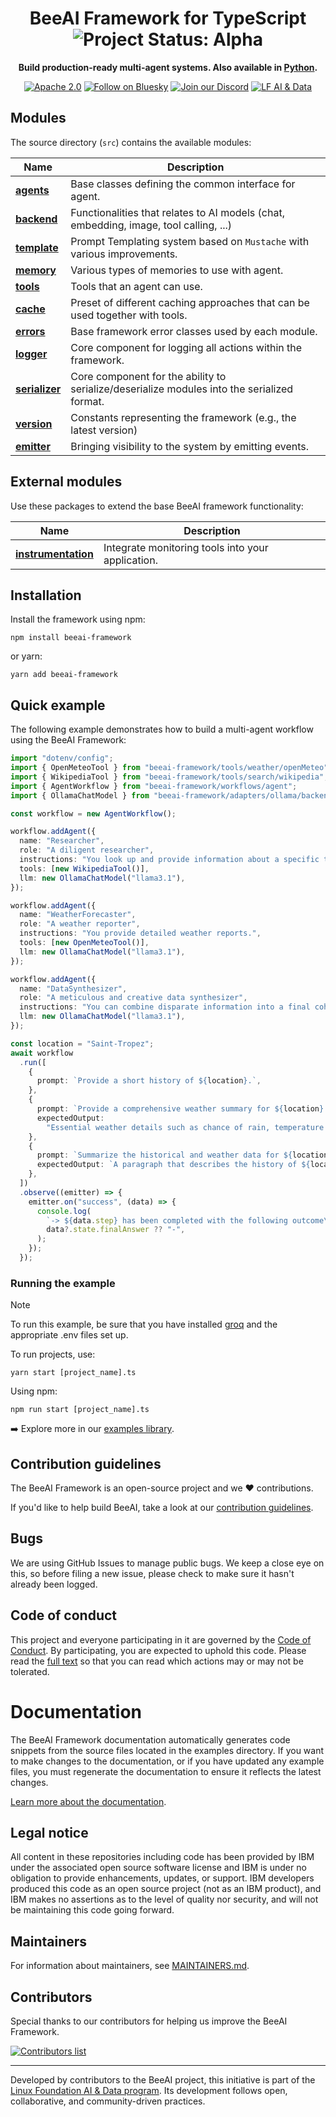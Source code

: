 <div align="center">

<h1>BeeAI Framework for TypeScript <img align="center" alt="Project Status: Alpha" src="https://img.shields.io/badge/Status-Beta-blue?style=plastic"></h1>

**Build production-ready multi-agent systems. Also available in <a href="https://github.com/i-am-bee/beeai-framework/tree/main/python">Python</a>.**

[![Apache 2.0](https://img.shields.io/badge/Apache%202.0-License-EA7826?style=plastic&logo=apache&logoColor=white)](https://github.com/i-am-bee/beeai-framework?tab=Apache-2.0-1-ov-file#readme)
[![Follow on Bluesky](https://img.shields.io/badge/Follow%20on%20Bluesky-0285FF?style=plastic&logo=bluesky&logoColor=white)](https://bsky.app/profile/beeaiagents.bsky.social)
[![Join our Discord](https://img.shields.io/badge/Join%20our%20Discord-7289DA?style=plastic&logo=discord&logoColor=white)](https://discord.com/invite/NradeA6ZNF)
[![LF AI & Data](https://img.shields.io/badge/LF%20AI%20%26%20Data-0072C6?style=plastic&logo=linuxfoundation&logoColor=white)](https://lfaidata.foundation/projects/)

</div>

## Modules

The source directory (`src`) contains the available modules:

| Name                                                | Description                                                                                 |
| --------------------------------------------------- | ------------------------------------------------------------------------------------------- |
| [**agents**](/typescript/docs/agents.md)            | Base classes defining the common interface for agent.                                       |
| [**backend**](/typescript/docs/backend.md)          | Functionalities that relates to AI models (chat, embedding, image, tool calling, ...)       |
| [**template**](/typescript/docs/templates.md)       | Prompt Templating system based on `Mustache` with various improvements.                     |
| [**memory**](/typescript/docs/memory.md)            | Various types of memories to use with agent.                                                |
| [**tools**](/typescript/docs/tools.md)              | Tools that an agent can use.                                                                |
| [**cache**](/typescript/docs/cache.md)              | Preset of different caching approaches that can be used together with tools.                |
| [**errors**](/typescript/docs/errors.md)            | Base framework error classes used by each module.                                           |
| [**logger**](/typescript/docs/logger.md)            | Core component for logging all actions within the framework.                                |
| [**serializer**](/typescript/docs/serialization.md) | Core component for the ability to serialize/deserialize modules into the serialized format. |
| [**version**](/typescript/docs/version.md)          | Constants representing the framework (e.g., the latest version)                             |
| [**emitter**](/typescript/docs/emitter.md)          | Bringing visibility to the system by emitting events.                                       |

## External modules

Use these packages to extend the base BeeAI framework functionality:

| Name                                                                                                                       | Description                                       |
| -------------------------------------------------------------------------------------------------------------------------- | ------------------------------------------------- |
| [**instrumentation**](https://github.com/Arize-ai/openinference/tree/main/js/packages/openinference-instrumentation-beeai) | Integrate monitoring tools into your application. |

## Installation

Install the framework using npm:

```shell
npm install beeai-framework
```

or yarn:

```shell
yarn add beeai-framework
```

## Quick example

The following example demonstrates how to build a multi-agent workflow using the BeeAI Framework:

```ts
import "dotenv/config";
import { OpenMeteoTool } from "beeai-framework/tools/weather/openMeteo";
import { WikipediaTool } from "beeai-framework/tools/search/wikipedia";
import { AgentWorkflow } from "beeai-framework/workflows/agent";
import { OllamaChatModel } from "beeai-framework/adapters/ollama/backend/chat";

const workflow = new AgentWorkflow();

workflow.addAgent({
  name: "Researcher",
  role: "A diligent researcher",
  instructions: "You look up and provide information about a specific topic.",
  tools: [new WikipediaTool()],
  llm: new OllamaChatModel("llama3.1"),
});

workflow.addAgent({
  name: "WeatherForecaster",
  role: "A weather reporter",
  instructions: "You provide detailed weather reports.",
  tools: [new OpenMeteoTool()],
  llm: new OllamaChatModel("llama3.1"),
});

workflow.addAgent({
  name: "DataSynthesizer",
  role: "A meticulous and creative data synthesizer",
  instructions: "You can combine disparate information into a final coherent summary.",
  llm: new OllamaChatModel("llama3.1"),
});

const location = "Saint-Tropez";
await workflow
  .run([
    {
      prompt: `Provide a short history of ${location}.`,
    },
    {
      prompt: `Provide a comprehensive weather summary for ${location} today.`,
      expectedOutput:
        "Essential weather details such as chance of rain, temperature and wind. Only report information that is available.",
    },
    {
      prompt: `Summarize the historical and weather data for ${location}.`,
      expectedOutput: `A paragraph that describes the history of ${location}, followed by the current weather conditions.`,
    },
  ])
  .observe((emitter) => {
    emitter.on("success", (data) => {
      console.log(
        `-> ${data.step} has been completed with the following outcome\n`,
        data?.state.finalAnswer ?? "-",
      );
    });
  });
```

### Running the example

> [!Note]
>
> To run this example, be sure that you have installed [groq](/typescript/docs/backend.md) and the appropriate .env files set up.

To run projects, use:

```shell
yarn start [project_name].ts
```

Using npm:

```shell
npm run start [project_name].ts
```

➡️ Explore more in our [examples library](/typescript/examples).

## Contribution guidelines

The BeeAI Framework is an open-source project and we ❤️ contributions.<br>

If you'd like to help build BeeAI, take a look at our [contribution guidelines](/typescript/CONTRIBUTING.md).

## Bugs

We are using GitHub Issues to manage public bugs. We keep a close eye on this, so before filing a new issue, please check to make sure it hasn't already been logged.

## Code of conduct

This project and everyone participating in it are governed by the [Code of Conduct](/CODE_OF_CONDUCT.md). By participating, you are expected to uphold this code. Please read the [full text](/CODE_OF_CONDUCT.md) so that you can read which actions may or may not be tolerated.

# Documentation

The BeeAI Framework documentation automatically generates code snippets from the source files located in the examples directory.
If you want to make changes to the documentation, or if you have updated any example files, you must regenerate the documentation to ensure it reflects the latest changes.

[Learn more about the documentation](/docs-mintlify/README.md).

## Legal notice

All content in these repositories including code has been provided by IBM under the associated open source software license and IBM is under no obligation to provide enhancements, updates, or support. IBM developers produced this code as an open source project (not as an IBM product), and IBM makes no assertions as to the level of quality nor security, and will not be maintaining this code going forward.

## Maintainers

For information about maintainers, see [MAINTAINERS.md](https://github.com/i-am-bee/beeai-framework/blob/main/MAINTAINERS.md).

## Contributors

Special thanks to our contributors for helping us improve the BeeAI Framework.

<a href="https://github.com/i-am-bee/beeai-framework/graphs/contributors">
  <img alt="Contributors list" src="https://contrib.rocks/image?repo=i-am-bee/beeai-framework" />
</a>

---

Developed by contributors to the BeeAI project, this initiative is part of the [Linux Foundation AI & Data program](https://lfaidata.foundation/projects/). Its development follows open, collaborative, and community-driven practices.
